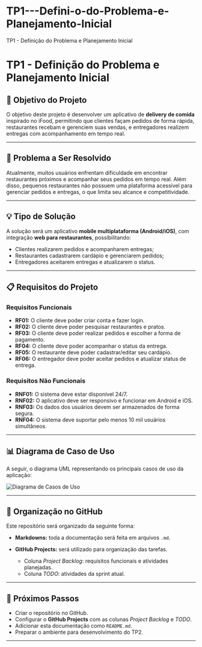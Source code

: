 # TP1---Defini-o-do-Problema-e-Planejamento-Inicial
TP1 - Definição do Problema e Planejamento Inicial
# TP1 - Definição do Problema e Planejamento Inicial

## 🎯 Objetivo do Projeto

O objetivo deste projeto é desenvolver um aplicativo de **delivery de comida** inspirado no iFood, permitindo que clientes façam pedidos de forma rápida, restaurantes recebam e gerenciem suas vendas, e entregadores realizem entregas com acompanhamento em tempo real.

---

## 🛑 Problema a Ser Resolvido

Atualmente, muitos usuários enfrentam dificuldade em encontrar restaurantes próximos e acompanhar seus pedidos em tempo real. Além disso, pequenos restaurantes não possuem uma plataforma acessível para gerenciar pedidos e entregas, o que limita seu alcance e competitividade.

---

## 💡 Tipo de Solução

A solução será um aplicativo **mobile multiplataforma (Android/iOS)**, com integração **web para restaurantes**, possibilitando:

* Clientes realizarem pedidos e acompanharem entregas;
* Restaurantes cadastrarem cardápio e gerenciarem pedidos;
* Entregadores aceitarem entregas e atualizarem o status.

---

## 📋 Requisitos do Projeto

### Requisitos Funcionais

* **RF01:** O cliente deve poder criar conta e fazer login.
* **RF02:** O cliente deve poder pesquisar restaurantes e pratos.
* **RF03:** O cliente deve poder realizar pedidos e escolher a forma de pagamento.
* **RF04:** O cliente deve poder acompanhar o status da entrega.
* **RF05:** O restaurante deve poder cadastrar/editar seu cardápio.
* **RF06:** O entregador deve poder aceitar pedidos e atualizar status de entrega.

### Requisitos Não Funcionais

* **RNF01:** O sistema deve estar disponível 24/7.
* **RNF02:** O aplicativo deve ser responsivo e funcionar em Android e iOS.
* **RNF03:** Os dados dos usuários devem ser armazenados de forma segura.
* **RNF04:** O sistema deve suportar pelo menos 10 mil usuários simultâneos.

---

## 📊 Diagrama de Caso de Uso

A seguir, o diagrama UML representando os principais casos de uso da aplicação:

![Diagrama de Casos de Uso](A_UML_use_case_diagram_illustrates_the_interaction.png)

---

## 📌 Organização no GitHub

Este repositório será organizado da seguinte forma:

* **Markdowns:** toda a documentação será feita em arquivos `.md`.
* **GitHub Projects:** será utilizado para organização das tarefas.

  * Coluna *Project Backlog*: requisitos funcionais e atividades planejadas.
  * Coluna *TODO*: atividades da sprint atual.

---

## 📅 Próximos Passos

* Criar o repositório no GitHub.
* Configurar o **GitHub Projects** com as colunas *Project Backlog* e *TODO*.
* Adicionar esta documentação como `README.md`.
* Preparar o ambiente para desenvolvimento do TP2.

---
